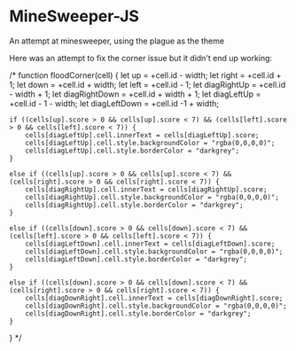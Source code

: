 # MineSweeper-JS
An attempt at minesweeper, using the plague as the theme

Here was an attempt to fix the corner issue but it didn't end up working:

/*
function floodCorner(cell) {
    let up = +cell.id - width;
    let right = +cell.id + 1;
    let down = +cell.id + width;
    let left = +cell.id - 1;
    let diagRightUp = +cell.id - width + 1;
    let diagRightDown = +cell.id + width + 1;
    let diagLeftUp = +cell.id - 1 - width;
    let diagLeftDown = +cell.id -1 + width;

    if ((cells[up].score > 0 && cells[up].score < 7) && (cells[left].score > 0 && cells[left].score < 7)) {
        cells[diagLeftUp].cell.innerText = cells[diagLeftUp].score;
        cells[diagLeftUp].cell.style.backgroundColor = "rgba(0,0,0,0)"; 
        cells[diagLeftUp].cell.style.borderColor = "darkgrey";
    }

    else if ((cells[up].score > 0 && cells[up].score < 7) && (cells[right].score > 0 && cells[right].score < 7)) {
        cells[diagRightUp].cell.innerText = cells[diagRightUp].score;
        cells[diagRightUp].cell.style.backgroundColor = "rgba(0,0,0,0)"; 
        cells[diagRightUp].cell.style.borderColor = "darkgrey";
    }

    else if ((cells[down].score > 0 && cells[down].score < 7) && (cells[left].score > 0 && cells[left].score < 7)) {
        cells[diagLeftDown].cell.innerText = cells[diagLeftDown].score;
        cells[diagLeftDown].cell.style.backgroundColor = "rgba(0,0,0,0)"; 
        cells[diagLeftDown].cell.style.borderColor = "darkgrey";
    }

    else if ((cells[down].score > 0 && cells[down].score < 7) && (cells[right].score > 0 && cells[right].score < 7)) {
        cells[diagDownRight].cell.innerText = cells[diagDownRight].score;
        cells[diagDownRight].cell.style.backgroundColor = "rgba(0,0,0,0)"; 
        cells[diagDownRight].cell.style.borderColor = "darkgrey";
    }
}
*/